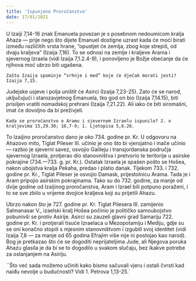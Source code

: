 ```yaml
---
title: 'Ispunjeno Proročanstvo'
date: 17/01/2021
---
```


U Izaiji 7,14-16 znak Emanuela povezan je s posebnom nedoumicom kralja Ahaza — prije nego što dijete Emanuel dostigne uzrast kada će moći birati između različitih vrsta hrane, “opustjet će zemlja, zbog koje strepiš, od dvaju kraljeva” (Izaija 7,16). To se odnosi na zemlje i kraljeve Arama i sjevernog Izraela (vidi Izaija 7,1.2.4-9), i ponovljeno je Božje obećanje da će njihova moć ubrzo biti ugašena.

`Zašto Izaija spominje “vrhnje i med” koje će dječak morati jesti? Izaija 7,15.`

Judejske usjeve i polja uništit će Asirci (Izaija 7,23-25). Zato će se narod, uključujući i starozavjetnog Emanuela, tko god on bio (Izaija 7,14.15), biti prisiljen vratiti nomadskoj prehrani (Izaija 7,21.22). Ali iako će biti siromašni, imat će dovoljno da bi preživjeli.

`Kada se proročanstvo o Aramu i sjevernom Izraelu ispunilo? 2. o kraljevima 15,29.30; 16,7-9; 1. Ljetopisa 5,6.26.`

To Izaijino proročanstvo dano je oko 734. godine pr. Kr. U odgovoru na Ahazovo mito, Tiglat Pileser III. učinio je ono što bi vjerojatno i inače učinio — razbio je sjeverni savez, osvojio Galileju i transjordanska područja sjevernog Izraela, protjerao dio stanovništva i pretvorio te teritorije u asirske pokrajine (734.—733. g. pr. Kr.). Ostatak Izraela je spašen pošto se Hošea, nakon ubojstva kralja Pekaha, predao i platio danak. Tijekom 733. i 732. godine pr. Kr., Tiglat Pileser je osvojio Damask, prijestolnicu Arama. Tada je i Aram pripojio asirskim pokrajinama. Tako su do 732. godine, za manje od dvije godine od Izaijinog proročanstva, Aram i Izrael bili potpuno poraženi, i to se sve zbilo u vrijeme dvojice kraljeva koji su prijetili Ahazu.

Ubrzo nakon što je 727. godine pr. Kr. Tiglat Pilesera III. zamijenio Salmanasar V., izaelski kralj Hošea počinio je političko samoubojstvo pobunivši se protiv Asirije. Asirci su zauzeli glavni grad Samariju 722. godine pr. Kr. i protjerali tisuće Izraelaca u Mezopotamiju i Mediju, gdje su se oni konačno stopili s mjesnim stanovništvom i izgubili svoj identitet (vidi Izaija 7,8 — za manje od 65 godina Efrajim više nije ni postojao kao narod). Bog je pretkazao što će se dogoditi neprijateljima Jude, ali Njegova poruka Ahazu glasila je da bi se to dogodilo u svakom slučaju, bez ikakve potrebe za oslanjanjem na Asiriju.

``Što već sada možemo učiniti kako bismo sačuvali vjeru i ostali čvrsti kad naiđu nevolje u budućnosti? Vidi 1. Petrova 1,13-25.`